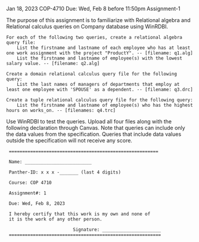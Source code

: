 Jan 18, 2023 	COP-4710 	Due: Wed, Feb 8
before 11:50pm
	Assignment-1

The purpose of this assignment is to familiarize with Relational algebra and Relational calculus queries on Company database using WinRDBI.

    For each of the following two queries, create a relational algebra query file:
        List the firstname and lastname of each employee who has at least one work assignment with the project "ProductY". -- [filename: q1.alg]
        List the firstname and lastname of employee(s) with the lowest salary value. -- [filename: q2.alg]

    Create a domain relational calculus query file for the following query:
        List the last names of managers of departments that employ at least one employee with 'SPOUSE' as a dependent. -- [filename: q3.drc]

    Create a tuple relational calculus query file for the following query:
        List the firstname and lastname of employee(s) who has the highest hours on works_on. -- [filenames: q4.trc]


Use WinRDBI to test the queries.
Upload all four files along with the following declaration through Canvas.
Note that queries can include only the data values from the specification.
Queries that include data values outside the specification will not receive any score.

     ========================================================

     Name: _________________________

     Panther-ID: x x x -_______ (last 4 digits)

     Course: COP 4710

     Assignment#: 1

     Due: Wed, Feb 8, 2023

     I hereby certify that this work is my own and none of
     it is the work of any other person.

                             Signature: ______________________
     =========================================================
